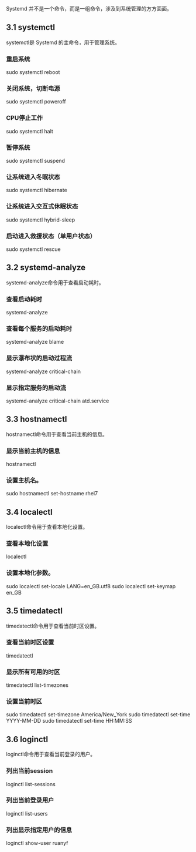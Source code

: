 Systemd 并不是一个命令，而是一组命令，涉及到系统管理的方方面面。

## 3.1 systemctl
systemctl是 Systemd 的主命令，用于管理系统。


### 重启系统
sudo systemctl reboot

### 关闭系统，切断电源
sudo systemctl poweroff

### CPU停止工作
sudo systemctl halt

### 暂停系统
sudo systemctl suspend

### 让系统进入冬眠状态
sudo systemctl hibernate

### 让系统进入交互式休眠状态
sudo systemctl hybrid-sleep

### 启动进入救援状态（单用户状态）
sudo systemctl rescue

## 3.2 systemd-analyze
systemd-analyze命令用于查看启动耗时。
### 查看启动耗时

systemd-analyze

### 查看每个服务的启动耗时
systemd-analyze blame

### 显示瀑布状的启动过程流
systemd-analyze critical-chain

### 显示指定服务的启动流
systemd-analyze critical-chain atd.service
## 3.3 hostnamectl
hostnamectl命令用于查看当前主机的信息。


### 显示当前主机的信息
hostnamectl

### 设置主机名。
sudo hostnamectl set-hostname rhel7

## 3.4 localectl
localectl命令用于查看本地化设置。


### 查看本地化设置
localectl

### 设置本地化参数。
sudo localectl set-locale LANG=en_GB.utf8
sudo localectl set-keymap en_GB

## 3.5 timedatectl
timedatectl命令用于查看当前时区设置。


### 查看当前时区设置
timedatectl

### 显示所有可用的时区
timedatectl list-timezones                                                                                   

### 设置当前时区
sudo timedatectl set-timezone America/New_York
sudo timedatectl set-time YYYY-MM-DD
sudo timedatectl set-time HH:MM:SS

## 3.6 loginctl
loginctl命令用于查看当前登录的用户。


### 列出当前session
loginctl list-sessions

### 列出当前登录用户
loginctl list-users

### 列出显示指定用户的信息
loginctl show-user ruanyf